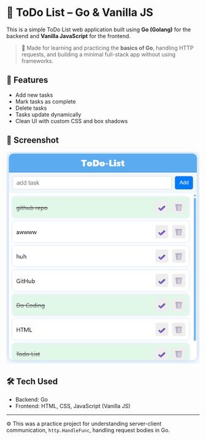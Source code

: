 # 📝 ToDo List – Go & Vanilla JS

This is a simple ToDo List web application built using **Go (Golang)** for the backend and **Vanilla JavaScript** for the frontend.

> 📌 Made for learning and practicing the **basics of Go**, handling HTTP requests, and building a minimal full-stack app without using frameworks.

## 🚀 Features
- Add new tasks
- Mark tasks as complete
- Delete tasks
- Tasks update dynamically
- Clean UI with custom CSS and box shadows

## 📸 Screenshot
![ToDo Screenshot](ss.png)

## 🛠️ Tech Used
- Backend: Go
- Frontend: HTML, CSS, JavaScript (Vanilla JS)

---

⚙️ This was a practice project for understanding server-client communication, `http.HandleFunc`, handling request bodies in Go.
